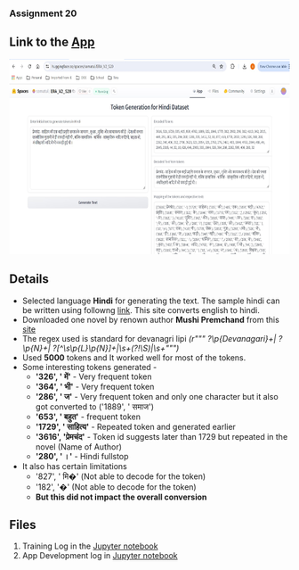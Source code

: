 ### Assignment 20

## Link to the [App](https://huggingface.co/spaces/samatul/ERA_V2_S20)

<img src="https://github.com/atulgupta01/ERA_V2/blob/main/Assignment_20/App.jpg" alt="Gradio App" width="700" height="350">

## Details

* Selected language **Hindi** for generating the text. The sample hindi can be written using followng [link](https://www.quillpad.in/editor.html). This site converts english to hindi.
* Downloaded one novel by renown author **Mushi Premchand** from this [site](https://archive.org/details/booksbylanguage_hindi?tab=collection&query=munshi)
* The regex used is standard for devanagri lipi _(r""" ?\p{Devanagari}+| ?\p{N}+| ?[^\s\p{L}\p{N}]+|\s+(?!\S)|\s+""")_
* Used **5000** tokens and It worked well for most of the tokens.
* Some interesting tokens generated -
  - **'326', ' में'** - Very frequent token
  - **'364', ' भी'** - Very frequent token
  - **'286', ' ज'** - Very frequent token and only one character but it also got converted to ('1889', ' समाज')
  - **'653', ' बहुत'** - frequent token
  - **'1729', ' साहित्य'** - Repeated token and generated earlier
  - **'3616', 'प्रेमचंद'** - Token id suggests later than 1729 but repeated in the novel (Name of Author)
  - **'280', ' ।'** - Hindi fullstop
* It also has certain limitations
  -  '827', ' मि�' (Not able to decode for the token)
  -  '182', '�' (Not able to decode for the token)
  -  **But this did not impact the overall conversion**


## Files
1. Training Log in the [Jupyter notebook](https://github.com/atulgupta01/ERA_V2/blob/main/Assignment_20/S_20_train.ipynb)
2. App Development log in [Jupyter notebook](https://github.com/atulgupta01/ERA_V2/blob/main/Assignment_20/S_20_app.ipynb)

